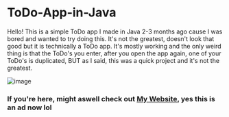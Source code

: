# ToDo-App-in-Java

Hello! This is a simple ToDo app I made in Java 2-3 months ago cause I was bored and wanted to try doing this. It's not the greatest, doesn't look that good but it is technically a ToDo app. It's mostly working and the only weird thing is that the ToDo's you enter, after you open the app again, one of your ToDo's is duplicated, BUT as I said, this was a quick project and it's not the greatest.

![image](https://github.com/Cat3457/ToDo-App-in-Java/assets/82710010/6ae2233e-54f6-42d6-8ba5-6ccd40e7c4f1)


### If you're here, might aswell check out [My Website](https://www.cat3457.github.io), yes this is an ad now lol

